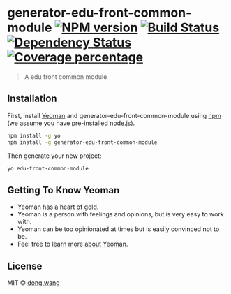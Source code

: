 # generator-edu-front-common-module [![NPM version][npm-image]][npm-url] [![Build Status][travis-image]][travis-url] [![Dependency Status][daviddm-image]][daviddm-url] [![Coverage percentage][coveralls-image]][coveralls-url]
> A edu front common module

## Installation

First, install [Yeoman](http://yeoman.io) and generator-edu-front-common-module using [npm](https://www.npmjs.com/) (we assume you have pre-installed [node.js](https://nodejs.org/)).

```bash
npm install -g yo
npm install -g generator-edu-front-common-module
```

Then generate your new project:

```bash
yo edu-front-common-module
```

## Getting To Know Yeoman

 * Yeoman has a heart of gold.
 * Yeoman is a person with feelings and opinions, but is very easy to work with.
 * Yeoman can be too opinionated at times but is easily convinced not to be.
 * Feel free to [learn more about Yeoman](http://yeoman.io/).

## License

MIT © [dong.wang]()


[npm-image]: https://badge.fury.io/js/generator-edu-front-common-module.svg
[npm-url]: https://npmjs.org/package/generator-edu-front-common-module
[travis-image]: https://travis-ci.org/techbirds/generator-edu-front-common-module.svg?branch=master
[travis-url]: https://travis-ci.org/techbirds/generator-edu-front-common-module
[daviddm-image]: https://david-dm.org/techbirds/generator-edu-front-common-module.svg?theme=shields.io
[daviddm-url]: https://david-dm.org/techbirds/generator-edu-front-common-module
[coveralls-image]: https://coveralls.io/repos/techbirds/generator-edu-front-common-module/badge.svg
[coveralls-url]: https://coveralls.io/r/techbirds/generator-edu-front-common-module
